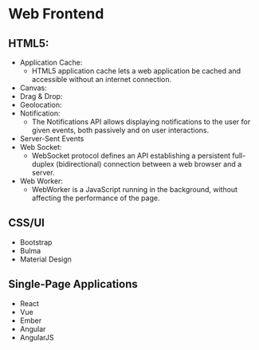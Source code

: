 # Web Frontend

## HTML5:

  * Application Cache:
    * HTML5 application cache lets a web application be cached and accessible without an internet connection.
  * Canvas:
  * Drag & Drop:
  * Geolocation:
  * Notification:
    * The Notifications API allows displaying notifications to the user for given events, both passively and on user interactions.
  * Server-Sent Events
  * Web Socket:
    * WebSocket protocol defines an API establishing a persistent full-duplex (bidirectional) connection between a web browser and a server.
  * Web Worker:
    * WebWorker is a JavaScript running in the background, without affecting the performance of the page.


## CSS/UI

  * Bootstrap
  * Bulma
  * Material Design


## Single-Page Applications

  * React
  * Vue
  * Ember
  * Angular
  * AngularJS

